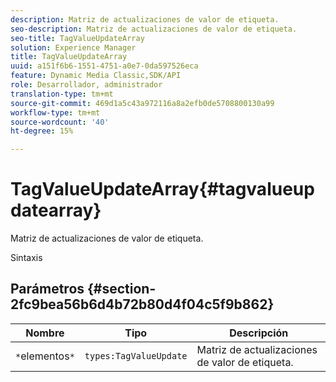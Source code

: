 ```yaml
---
description: Matriz de actualizaciones de valor de etiqueta.
seo-description: Matriz de actualizaciones de valor de etiqueta.
seo-title: TagValueUpdateArray
solution: Experience Manager
title: TagValueUpdateArray
uuid: a151f6b6-1551-4751-a0e7-0da597526eca
feature: Dynamic Media Classic,SDK/API
role: Desarrollador, administrador
translation-type: tm+mt
source-git-commit: 469d1a5c43a972116a8a2efb0de5708800130a99
workflow-type: tm+mt
source-wordcount: '40'
ht-degree: 15%

---
```



# TagValueUpdateArray{#tagvalueupdatearray}

Matriz de actualizaciones de valor de etiqueta.

Sintaxis

## Parámetros {#section-2fc9bea56b6d4b72b80d4f04c5f9b862}

| Nombre | Tipo | Descripción |
|---|---|---|
| `*`elementos`*` | `types:TagValueUpdate` | Matriz de actualizaciones de valor de etiqueta. |

